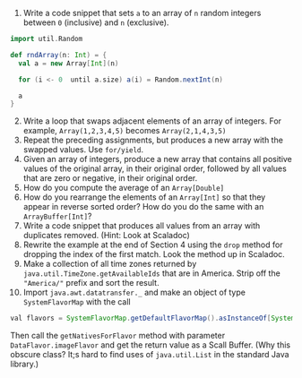 1. Write a code snippet that sets `a` to an array of `n` random integers between `0` (inclusive) and `n` (exclusive).
 ```scala
 import util.Random

 def rndArray(n: Int) = {
   val a = new Array[Int](n)

   for (i <- 0  until a.size) a(i) = Random.nextInt(n)

   a
 }
 ```

2. Write a loop that swaps adjacent elements of an array of integers.  For example, `Array(1,2,3,4,5)` becomes `Array(2,1,4,3,5)`
3. Repeat the preceding assignments, but produces a new array with the swapped values.  Use `for/yield`.
4. Given an array of integers, produce a new array that contains all positive values of the original array, in their original order, followed by all values that are zero or negative, in their original order.
5. How do you compute the average of an `Array[Double]`
6. How do you rearrange the elements of an `Array[Int]` so that they appear in reverse sorted order?  How do you do the same with an `ArrayBuffer[Int]`?
7. Write a code snippet that produces all values from an array with duplicates removed.  (Hint: Look at Scaladoc)
8. Rewrite the example at the end of Section 4 using the `drop` method for dropping the index of the first match.  Look the method up in Scaladoc.
9. Make a collection of all time zones returned by `java.util.TimeZone.getAvailableIds` that are in America.  Strip off the `"America/"` prefix and sort the result.
10. Import `java.awt.datatransfer._` and make an object of type `SystemFlavorMap` with the call
 ```java
 val flavors = SystemFlavorMap.getDefaultFlavorMap().asInstanceOf[SystemFlavorMap]`
 ```
 
 Then call the `getNativesForFlavor` method with parameter `DataFlavor.imageFlavor` and get the return value as a Scall Buffer.  (Why this obscure class?  It;s hard to find uses of `java.util.List` in the standard Java library.)
